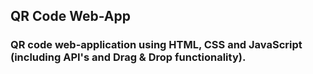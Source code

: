 ## QR Code Web-App
### QR code web-application using HTML, CSS and JavaScript (including API's and Drag & Drop functionality).
